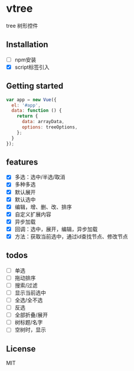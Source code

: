 # vtree

tree 树形控件

## Installation

- [ ] npm安装
- [x] script标签引入

## Getting started

```JavaScript
var app = new Vue({
  el: '#app',
  data: function () {
    return {
      data: arrayData,
      options: treeOptions,
    };
  }
});
```

## features

- [x] 多选：选中/半选/取消
- [x] 多种多选
- [x] 默认展开
- [x] 默认选中
- [x] 编辑，增、删、改、排序
- [x] 自定义扩展内容
- [x] 异步加载
- [x] 回调：选中，展开，编辑，异步加载
- [x] 方法：获取当前选中，通过id查找节点、修改节点

## todos

- [ ] 单选
- [ ] 拖动排序
- [ ] 搜索/过滤
- [ ] 显示当前选中
- [ ] 全选/全不选
- [ ] 反选
- [ ] 全部折叠/展开
- [ ] 树标题/名字
- [ ] 空树时，显示

## License

MIT
